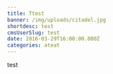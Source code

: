 ```yaml
---
title: Ttest
banner: /img/uploads/citadel.jpg
shortdesc: test
cmsUserSlug: test
date: 2016-03-29T16:00:00.000Z
categories: ateat
---
```


test